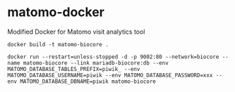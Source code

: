 # matomo-docker
Modified Docker for Matomo visit analytics tool

```
docker build -t matomo-biocore .

docker run --restart=unless-stopped -d -p 9002:80 --network=biocore --name matomo-biocore --link mariadb-biocore:db --env MATOMO_DATABASE_TABLES_PREFIX=piwik_ --env MATOMO_DATABASE_USERNAME=piwik --env MATOMO_DATABASE_PASSWORD=xxx --env MATOMO_DATABASE_DBNAME=piwik matomo-biocore
```
